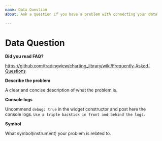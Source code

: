 ```yaml
---
name: Data Question
about: Ask a question if you have a problem with connecting your data

---
```


# Data Question

**Did you read FAQ?**

https://github.com/tradingview/charting_library/wiki/Frequently-Asked-Questions

**Describe the problem**

A clear and concise description of what the problem is.

**Console logs**

Uncommend `debug: true` in the widget constructor and post here the console logs. ```Use a triple backtick in front and behind the logs.```

**Symbol**

What symbol(instrument) your problem is related to.

